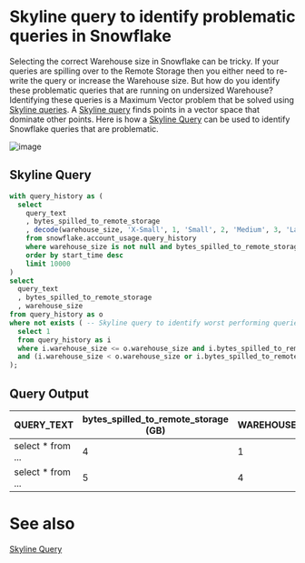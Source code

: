 # Skyline query to identify problematic queries in Snowflake

Selecting the correct Warehouse size in Snowflake can be tricky. If your queries are spilling over to the Remote Storage then you either need to re-write the query or increase the Warehouse size. But how do you identify these problematic queries that are running on undersized Warehouse? Identifying these queries is a Maximum Vector problem that be solved using [Skyline queries](skyline-query-pareto-set-maxima.md). A [Skyline query](skyline-query-pareto-set-maxima.md) finds points in a vector space that dominate other points. Here is how a [Skyline Query](skyline-query-pareto-set-maxima.md) can be used to identify Snowflake queries that are problematic.

![image](https://github.com/structured-query-language/structured-query-language.github.io/assets/121721444/bce0ffe5-fee2-4d8e-964d-935b5f714b4c)

## Skyline Query

```sql
with query_history as (
  select 
    query_text
    , bytes_spilled_to_remote_storage
    , decode(warehouse_size, 'X-Small', 1, 'Small', 2, 'Medium', 3, 'Large', 4, 'X-Large', 5) as warehouse_size
    from snowflake.account_usage.query_history
    where warehouse_size is not null and bytes_spilled_to_remote_storage > 1000
    order by start_time desc
    limit 10000
)
select 
  query_text 
  , bytes_spilled_to_remote_storage
  , warehouse_size
from query_history as o
where not exists ( -- Skyline query to identify worst performing queries
  select 1
  from query_history as i
  where i.warehouse_size <= o.warehouse_size and i.bytes_spilled_to_remote_storage >= o.bytes_spilled_to_remote_storage
  and (i.warehouse_size < o.warehouse_size or i.bytes_spilled_to_remote_storage > o.bytes_spilled_to_remote_storage)
);
```

## Query Output

| QUERY_TEXT        | bytes_spilled_to_remote_storage (GB) | WAREHOUSE_SIZE |
|-------------------|--------------------------------------|----------------|
| select * from ... | 4                                    | 1              |
| select * from ... | 5                                    | 4              |


# See also
[Skyline Query](skyline-query-pareto-set-maxima.md)
